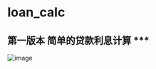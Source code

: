 # loan_calc



## 第一版本 简单的贷款利息计算 ***

![image](https://github.com/WTree/LoanCalculate/raw/screenshots/device-2019-12-24-155400.png)